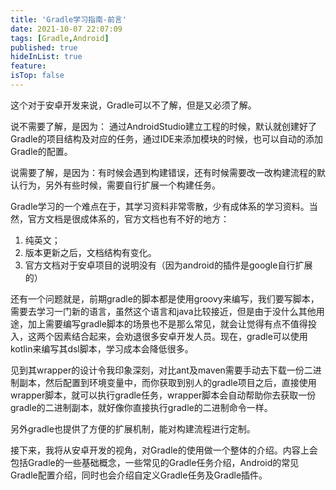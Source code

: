 ```yaml
---
title: 'Gradle学习指南-前言'
date: 2021-10-07 22:07:09
tags: [Gradle,Android]
published: true
hideInList: true
feature: 
isTop: false
---
```


<!-- more -->


这个对于安卓开发来说，Gradle可以不了解，但是又必须了解。

说不需要了解，是因为： 通过AndroidStudio建立工程的时候，默认就创建好了Gradle的项目结构及对应的任务，通过IDE来添加模块的时候，也可以自动的添加Gradle的配置。

说需要了解，是因为：有时候会遇到构建错误，还有时候需要改一改构建流程的默认行为，另外有些时候，需要自行扩展一个构建任务。



Gradle学习的一个难点在于，其学习资料非常零散，少有成体系的学习资料。当然，官方文档是很成体系的，官方文档也有不好的地方：

1. 纯英文；
2. 版本更新之后，文档结构有变化。
3. 官方文档对于安卓项目的说明没有（因为android的插件是google自行扩展的）



还有一个问题就是，前期gradle的脚本都是使用groovy来编写，我们要写脚本，需要去学习一门新的语言，虽然这个语言和java比较接近，但是由于没什么其他用途，加上需要编写gradle脚本的场景也不是那么常见，就会让觉得有点不值得投入，这两个因素结合起来，会劝退很多安卓开发人员。现在，gradle可以使用kotlin来编写其dsl脚本，学习成本会降低很多。



见到其wrapper的设计令我印象深刻，对比ant及maven需要手动去下载一份二进制副本，然后配置到环境变量中，而你获取到别人的gradle项目之后，直接使用wrapper脚本，就可以执行gradle任务，wrapper脚本会自动帮助你去获取一份gradle的二进制副本，就好像你直接执行gradle的二进制命令一样。

另外gradle也提供了方便的扩展机制，能对构建流程进行定制。



接下来，我将从安卓开发的视角，对Gradle的使用做一个整体的介绍。内容上会包括Gradle的一些基础概念，一些常见的Gradle任务介绍，Android的常见Gradle配置介绍，同时也会介绍自定义Gradle任务及Gradle插件。